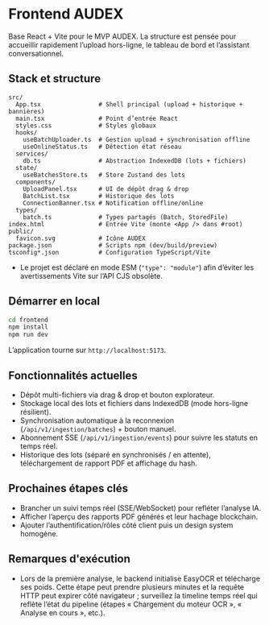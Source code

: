 # Frontend AUDEX

Base React + Vite pour le MVP AUDEX. La structure est pensée pour accueillir rapidement l’upload hors-ligne, le tableau de bord et l’assistant conversationnel.

## Stack et structure

```
src/
  App.tsx                # Shell principal (upload + historique + bannières)
  main.tsx               # Point d’entrée React
  styles.css             # Styles globaux
  hooks/
    useBatchUploader.ts  # Gestion upload + synchronisation offline
    useOnlineStatus.ts   # Détection état réseau
  services/
    db.ts                # Abstraction IndexedDB (lots + fichiers)
  state/
    useBatchesStore.ts   # Store Zustand des lots
  components/
    UploadPanel.tsx      # UI de dépôt drag & drop
    BatchList.tsx        # Historique des lots
    ConnectionBanner.tsx # Notification offline/online
  types/
    batch.ts             # Types partagés (Batch, StoredFile)
index.html               # Entrée Vite (monte <App /> dans #root)
public/
  favicon.svg            # Icône AUDEX
package.json             # Scripts npm (dev/build/preview)
tsconfig*.json           # Configuration TypeScript/Vite
```

- Le projet est déclaré en mode ESM (`"type": "module"`) afin d’éviter les avertissements Vite sur l’API CJS obsolète.

## Démarrer en local

```bash
cd frontend
npm install
npm run dev
```

L’application tourne sur `http://localhost:5173`.

## Fonctionnalités actuelles
- Dépôt multi-fichiers via drag & drop et bouton explorateur.
- Stockage local des lots et fichiers dans IndexedDB (mode hors-ligne résilient).
- Synchronisation automatique à la reconnexion (`/api/v1/ingestion/batches`) + bouton manuel.
- Abonnement SSE (`/api/v1/ingestion/events`) pour suivre les statuts en temps réel.
- Historique des lots (séparé en synchronisés / en attente), téléchargement de rapport PDF et affichage du hash.

## Prochaines étapes clés
- Brancher un suivi temps réel (SSE/WebSocket) pour refléter l’analyse IA.
- Afficher l’aperçu des rapports PDF générés et leur hachage blockchain.
- Ajouter l’authentification/rôles côté client puis un design system homogène.

## Remarques d'exécution
- Lors de la première analyse, le backend initialise EasyOCR et télécharge ses poids. Cette étape peut prendre plusieurs minutes et la requête HTTP peut expirer côté navigateur ; surveillez la timeline temps réel qui reflète l’état du pipeline (étapes « Chargement du moteur OCR », « Analyse en cours », etc.).
